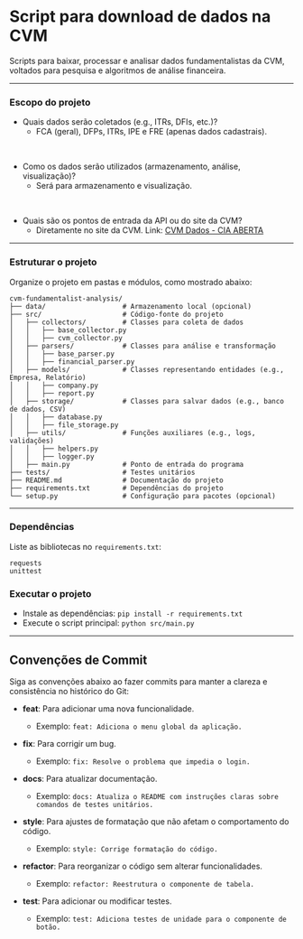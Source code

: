 # Script para download de dados na CVM 
 Scripts para baixar, processar e analisar dados fundamentalistas da CVM, voltados para pesquisa e algoritmos de análise financeira.

---

### **Escopo do projeto**
   - Quais dados serão coletados (e.g., ITRs, DFIs, etc.)?
        - FCA (geral), DFPs, ITRs, IPE e FRE (apenas dados cadastrais).

<br>

   - Como os dados serão utilizados (armazenamento, análise, visualização)?
        - Será para armazenamento e visualização.

<br>

   - Quais são os pontos de entrada da API ou do site da CVM?
        - Diretamente no site da CVM. Link: [CVM Dados - CIA ABERTA](https://dados.cvm.gov.br/dados/CIA_ABERTA/)

---

### **Estruturar o projeto**
Organize o projeto em pastas e módulos, como mostrado abaixo:

```
cvm-fundamentalist-analysis/
├── data/                   # Armazenamento local (opcional)
├── src/                    # Código-fonte do projeto
│   ├── collectors/         # Classes para coleta de dados
│   │   ├── base_collector.py
│   │   ├── cvm_collector.py
│   ├── parsers/            # Classes para análise e transformação
│   │   ├── base_parser.py
│   │   ├── financial_parser.py
│   ├── models/             # Classes representando entidades (e.g., Empresa, Relatório)
│   │   ├── company.py
│   │   ├── report.py
│   ├── storage/            # Classes para salvar dados (e.g., banco de dados, CSV)
│   │   ├── database.py
│   │   ├── file_storage.py
│   ├── utils/              # Funções auxiliares (e.g., logs, validações)
│   │   ├── helpers.py
│   │   ├── logger.py
│   ├── main.py             # Ponto de entrada do programa
├── tests/                  # Testes unitários
├── README.md               # Documentação do projeto
├── requirements.txt        # Dependências do projeto
└── setup.py                # Configuração para pacotes (opcional)
```

---

### **Dependências**
Liste as bibliotecas no `requirements.txt`:

```
requests
unittest
```



### **Executar o projeto**
- Instale as dependências: `pip install -r requirements.txt`
- Execute o script principal: `python src/main.py`

---

## Convenções de Commit

Siga as convenções abaixo ao fazer commits para manter a clareza e consistência no histórico do Git:

- **feat**: Para adicionar uma nova funcionalidade.
  - Exemplo: `feat: Adiciona o menu global da aplicação.`
  
- **fix**: Para corrigir um bug.
  - Exemplo: `fix: Resolve o problema que impedia o login.`
  
- **docs**: Para atualizar documentação.
  - Exemplo: `docs: Atualiza o README com instruções claras sobre comandos de testes unitários.`
  
- **style**: Para ajustes de formatação que não afetam o comportamento do código.
  - Exemplo: `style: Corrige formatação do código.`

- **refactor**: Para reorganizar o código sem alterar funcionalidades.
  - Exemplo: `refactor: Reestrutura o componente de tabela.`

- **test**: Para adicionar ou modificar testes.
  - Exemplo: `test: Adiciona testes de unidade para o componente de botão.`